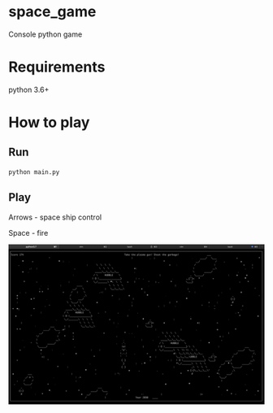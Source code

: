 # space_game

Console python game

# Requirements
python 3.6+

# How to play

## Run
```bat
python main.py
```
## Play
Arrows - space ship control  

Space - fire

![Screenshot](screen_game.png) 

